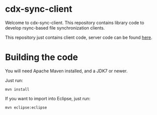 cdx-sync-client
===============

Welcome to cdx-sync-client. This repository contains library code to develop rsync-based file synchronization clients. 

This repository just contains client code, server code can be found [here](https://github.com/instedd/cdx-sync-server). 

# Building the code

You will need Apache Maven installed, and a JDK7 or newer. 

Just run:

```
mvn install
```

If you want to import into Eclipse, just run:

```
mvn eclipse:eclipse
```

